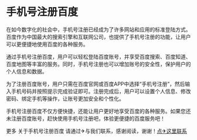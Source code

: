 # 手机号注册百度

在如今数字化的社会中，手机号注册已经成为了许多网站和应用的标准登陆方式。百度作为中国最大的搜索引擎和互联网公司，也提供了手机号注册的功能，让用户可以更便捷地使用百度的各种服务。

通过手机号注册百度，用户可以轻松登陆百度账号，并享受百度搜索、百度知道、百度地图等丰富的服务。同时，手机号注册也可以增加账号的安全性，保护用户的个人信息和数据。

为了注册百度账号，用户只需在百度官网或百度APP中选择“手机号注册”，然后输入手机号码并按照提示完成验证即可。注册完成后，用户可以设置个人信息、修改密码、绑定手机等操作，让账号更加安全和个性化。

手机号注册百度不仅方便快捷，还能让用户更好地享受百度的各种服务。如果您还未注册百度账号，赶快使用手机号注册吧，体验更便捷的百度服务吧！

更多 关于手机号注册百度 请通过✈与我们联系，感谢阅读，谢谢！[点✈这里联系](https://ss.k02.cc)